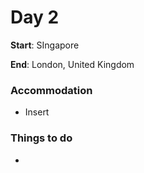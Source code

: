 # Day 2

**Start**: SIngapore

**End**: London, United Kingdom

### Accommodation

* Insert

### Things to do

* 



